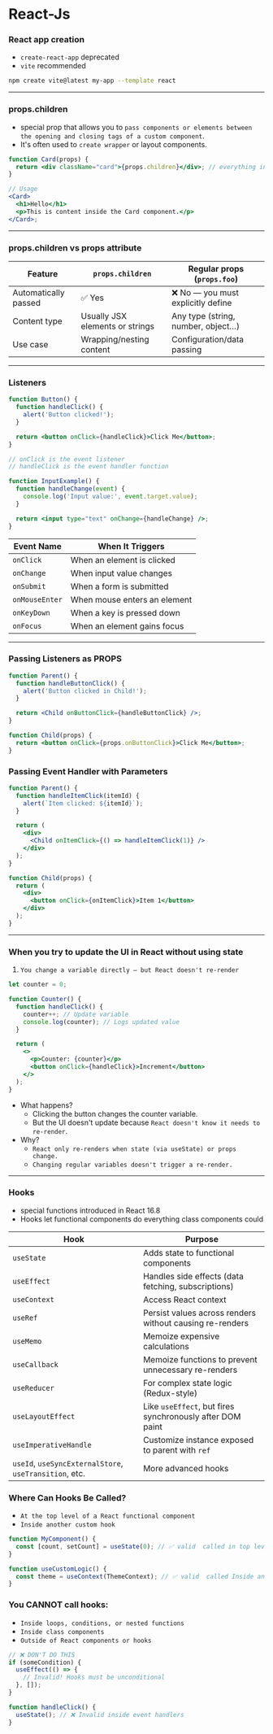 # React-Js

### React app creation

- `create-react-app` deprecated
- `vite` recommended

```bash
npm create vite@latest my-app --template react
```

---

### props.children

- special prop that allows you to `pass components or elements between the opening and closing tags of a custom component`.
- It's often used to `create wrapper` or layout components.

```jsx
function Card(props) {
  return <div className="card">{props.children}</div>; // everything inside <Card>...</Card> (the <h1> and <p>) is passed into the Card component as props.children
}

// Usage
<Card>
  <h1>Hello</h1>
  <p>This is content inside the Card component.</p>
</Card>;
```

---

### props.children vs props attribute

| Feature              | `props.children`                | Regular props (`props.foo`)        |
| -------------------- | ------------------------------- | ---------------------------------- |
| Automatically passed | ✅ Yes                          | ❌ No — you must explicitly define |
| Content type         | Usually JSX elements or strings | Any type (string, number, object…) |
| Use case             | Wrapping/nesting content        | Configuration/data passing         |

---

### Listeners

```jsx
function Button() {
  function handleClick() {
    alert('Button clicked!');
  }

  return <button onClick={handleClick}>Click Me</button>;
}

// onClick is the event listener
// handleClick is the event handler function
```

```jsx
function InputExample() {
  function handleChange(event) {
    console.log('Input value:', event.target.value);
  }

  return <input type="text" onChange={handleChange} />;
}
```

| Event Name     | When It Triggers             |
| -------------- | ---------------------------- |
| `onClick`      | When an element is clicked   |
| `onChange`     | When input value changes     |
| `onSubmit`     | When a form is submitted     |
| `onMouseEnter` | When mouse enters an element |
| `onKeyDown`    | When a key is pressed down   |
| `onFocus`      | When an element gains focus  |

---

### Passing Listeners as PROPS

```jsx
function Parent() {
  function handleButtonClick() {
    alert('Button clicked in Child!');
  }

  return <Child onButtonClick={handleButtonClick} />;
}
```

```jsx
function Child(props) {
  return <button onClick={props.onButtonClick}>Click Me</button>;
}
```

### Passing Event Handler with Parameters

```jsx
function Parent() {
  function handleItemClick(itemId) {
    alert(`Item clicked: ${itemId}`);
  }

  return (
    <div>
      <Child onItemClick={() => handleItemClick(1)} />
    </div>
  );
}
```

```jsx
function Child(props) {
  return (
    <div>
      <button onClick={onItemClick}>Item 1</button>
    </div>
  );
}
```

---

### When you try to update the UI in React without using state

1. `You change a variable directly — but React doesn't re-render`

```jsx
let counter = 0;

function Counter() {
  function handleClick() {
    counter++; // Update variable
    console.log(counter); // Logs updated value
  }

  return (
    <>
      <p>Counter: {counter}</p>
      <button onClick={handleClick}>Increment</button>
    </>
  );
}
```

- What happens?
  - Clicking the button changes the counter variable.
  - But the UI doesn't update because `React doesn't know it needs to re-render`.
- Why?
  - `React only re-renders when state (via useState) or props change.`
  - `Changing regular variables doesn't trigger a re-render.`

---

### Hooks

- special functions introduced in React 16.8
- Hooks let functional components do everything class components could

| Hook                                                   | Purpose                                                   |
| ------------------------------------------------------ | --------------------------------------------------------- |
| `useState`                                             | Adds state to functional components                       |
| `useEffect`                                            | Handles side effects (data fetching, subscriptions)       |
| `useContext`                                           | Access React context                                      |
| `useRef`                                               | Persist values across renders without causing re-renders  |
| `useMemo`                                              | Memoize expensive calculations                            |
| `useCallback`                                          | Memoize functions to prevent unnecessary re-renders       |
| `useReducer`                                           | For complex state logic (Redux-style)                     |
| `useLayoutEffect`                                      | Like `useEffect`, but fires synchronously after DOM paint |
| `useImperativeHandle`                                  | Customize instance exposed to parent with `ref`           |
| `useId`, `useSyncExternalStore`, `useTransition`, etc. | More advanced hooks                                       |

### Where Can Hooks Be Called?

- `At the top level of a React functional component`
- `Inside another custom hook`

```jsx
function MyComponent() {
  const [count, setCount] = useState(0); // ✅ valid  called in top level of a React functional component
}
```

```jsx
function useCustomLogic() {
  const theme = useContext(ThemeContext); // ✅ valid  called Inside another custom hook
}
```

### You CANNOT call hooks:

- `Inside loops, conditions, or nested functions`
- `Inside class components`
- `Outside of React components or hooks`

```jsx
// ❌ DON'T DO THIS
if (someCondition) {
  useEffect(() => {
    // Invalid! Hooks must be unconditional
  }, []);
}
```

```jsx
function handleClick() {
  useState(); // ❌ Invalid inside event handlers
}
```
